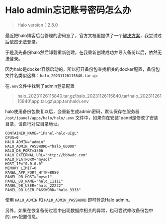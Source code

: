 # Halo admin忘记账号密码怎么办

> Halo version：2.8.0

最近把halo博客后台管理的密码忘了，官方文档里提供了一个[解决方案](https://docs.halo.run/user-guide/faq#%E5%BF%98%E8%AE%B0%E5%AF%86%E7%A0%81%E6%80%8E%E4%B9%88%E5%8A%9E)，我尝试过后依然无法登录。



于是我先备份halo然后卸载重新创建，在我重新创建成功并导入备份以后，依然无法登录。



因为halo是docker容器启动的，所以打开备份包查找相关的docker配置，备份包文件名类似这样：`halo_20231126115840.tar.gz`



在`.env`文件中找到了admin登录配置

> halo_20231126115840.tar.gz\halo_20231126115840.tar\halo_20231126115840\app.tar.gz\app.tar\halo\\.env



halo使用备份包恢复以后，会重新生成admin密码，默认保存在服务器 `/opt/1panel/apps/halo/halo/.env` 文件中，如果你在安装1panel是修改了安装目录，请自行对应目录地址。



~~~properties
CONTAINER_NAME="1Panel-halo-uIgL"
CPUS=0
HALO_ADMIN="admin"
HALO_ADMIN_PASSWORD="halo_00000" 
HALO_DB_PORT=3306
HALO_EXTERNAL_URL="http://bbbwdc.com"
HALO_PLATFORM="mysql"
HOST_IP="0.0.0.0"
MEMORY_LIMIT=0
PANEL_APP_PORT_HTTP=8080
PANEL_DB_HOST="mysql"
PANEL_DB_NAME="halo_11111"
PANEL_DB_USER="halo_22222"
PANEL_DB_USER_PASSWORD="halo_3333"
~~~



使用 `HALO_ADMIN` 和 `HALO_ADMIN_PASSWORD` 即可登录Halo admin。



另外，如果在恢复备份过程中出现数据库相关的异常，也可尝试修改备份包中的`.env`配置信息。